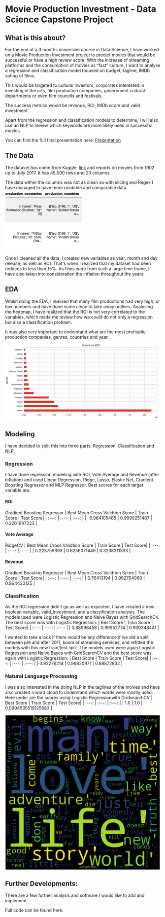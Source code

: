 # Movie Production Investment - Data Science Capstone Project
## What is this about?
For the end of a 3 months immersive course in Data Science, I have worked on a Movie Production Investment project to predict movies that would be successful or have a high review score. With the increase of streaming platforms and the consumption of movies as “fast” culture, I want to analyse a regression and classification model focused on budget, tagline, IMDb voting of films.

This would be targeted to cultural investors, corporates interested in investing in the arts, film production companies, government cultural departments or even film councils and festivals.

The success metrics would be revenue, ROI, IMDb score and valid investment.

Apart from the regression and classification models to determine, I will also use an NLP to review which keywords are more likely used in successful movies.

You can find the full final presentation here: [Presentation](https://drive.google.com/file/d/13ArjcJvJxSgU26o6gYyKnUr5I4HkOlHa/view)

## The Data
The dataset has come from Kaggle: [link](https://www.kaggle.com/rounakbanik/the-movies-dataset?select=movies_metadata.csv) and reports on movies from 1902 up to July 2017. It has 45,000 rows and 23 columns.

The data within the columns was not as clean so with slicing and Regex I have managed to have more readable and comparable data. ![](column_clean.png)

Once I cleaned all the data, I created new variables as year, month and day release, as well as ROI. That's when I realized that my dataset had been reduces to less than 15%. As films were from such a large time frame, I have also taken into consideration the inflation throughout the years.

## EDA
Whilst doing the EDA, I realised that many film productions had very high, or low numbers and have done some clean to take away outliers. Analysing the heatmap, I have realized that the ROI is not very correlated to the variables, which made me review how we could do not only a regression but also a classification problem. 

It was also very important to understand what are the most profitable production companies, genres, countries and year. 

![](EDA_genres.png)

## Modeling
I have decided to split this into three parts: Regression, Classification and NLP.

### Regression
I have done regression modeling with ROI, Vote Average and Revenue (after inflation) and used Linear Regression, Ridge, Lasso, Elastic Net, Gradient Boosting Regressor and MLP Regressor. Best scores for each target variable are:

#### ROI
Gradient Boosting Regressor
| Best Mean Cross Validtion Score | Train Score | Test Score|
| :---: | :---: | :---: |
| -6.964105485 | 0.9999251487 | 0.3261647223 |


#### Vote Average
RidgeCV
| Best Mean Cross Validtion Score | Train Score | Test Score|
| :---: | :---: | :---: |
| 0.223759393 | 0.6256071449 | 0.3238311333 |


#### Revenue
Gradient Boosting Regressor
| Best Mean Cross Validtion Score | Train Score | Test Score|
| :---: | :---: | :---: |
| 0.76413194 | 0.992794960 | 0.964433125 |


### Classification
As the ROI regression didn't go as well as expected, I have created a new boolean variable, valid_investment, and a classification analysis. The models used were Logistic Regression and Naive Bayes with GridSearchCV. The best score was with Logistic Regression:
| Best Score | Train Score | Test Score|
| :---: | :---: | :---: |
| 0.88996458 | 0.99952774 | 0.909348441 |

I wanted to take a look if there would be any difference if we did a split between pre and after 2011, boom of streaming services, and refitted the models with this new train/test split. The models used were again Logistic Regression and Naive Bayes with GridSearchCV and the best score was again with Logistic Regression:
| Best Score | Train Score | Test Score|
| :---: | :---: | :---: |
| 0.92276214 | 0.99820971 | 0.88872832 |

### Natural Language Processing
I was also interested in the doing NLP in the taglines of the movies and have also created a word cloud to understand which words were mostly used. 
Here under are the scores using Logistic Regressionwith GridsearchCV
| Best Score | Train Score | Test Score|
| :---: | :---: | :---: |
| 1.0 | 1.0 | 0.9994535519125683 |

![](word_cloud.png)

## Further Developments:
There are a few further analysis and software I would like to add and implement. 

Full code can be found here: 
